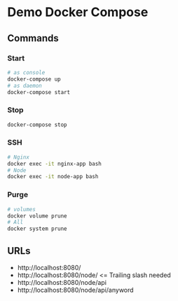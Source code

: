 # Demo Docker Compose
## Commands
### Start
```sh
# as console
docker-compose up
# as daemon
docker-compose start
```

### Stop
```sh
docker-compose stop
```

### SSH
```sh
# Nginx
docker exec -it nginx-app bash
# Node
docker exec -it node-app bash
```

### Purge
```sh
# volumes
docker volume prune
# All
docker system prune
```

## URLs
- http://localhost:8080/
- http://localhost:8080/node/ <= Trailing slash needed
- http://localhost:8080/node/api
- http://localhost:8080/node/api/anyword
